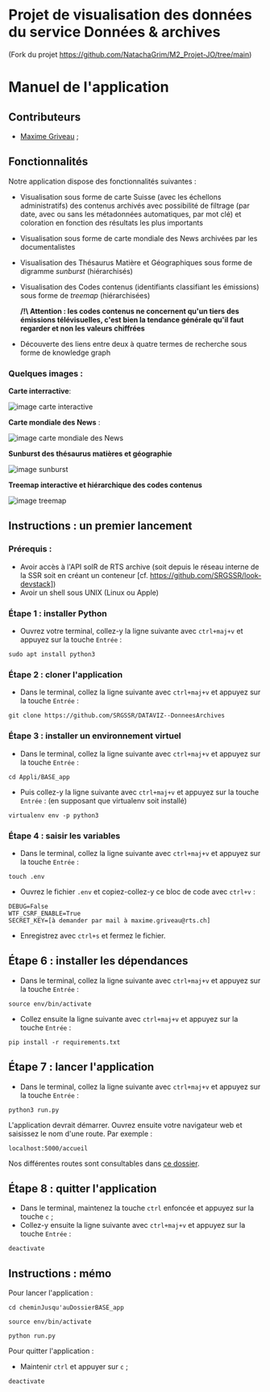 # Projet de visualisation des données du service Données & archives
(Fork du projet https://github.com/NatachaGrim/M2_Projet-JO/tree/main)
# Manuel de l'application

## Contributeurs
- [Maxime Griveau](https://github.com/Maxime-Griveau) ;




## Fonctionnalités
Notre application dispose des fonctionnalités suivantes :
- Visualisation sous forme de carte Suisse (avec les échellons administratifs) des contenus archivés avec possibilité de filtrage (par date, avec ou sans les métadonnées automatiques, par mot clé) et coloration en fonction des résultats les plus importants
- Visualisation sous forme de carte mondiale des News archivées par les documentalistes 
- Visualisation des Thésaurus Matière et Géographiques sous forme de digramme _sunburst_ (hiérarchisés)
- Visualisation des Codes contenus (identifiants classifiant les émissions) sous forme de _treemap_ (hiérarchisées)

  **/!\ Attention : les codes contenus ne concernent qu'un tiers des émissions télévisuelles, c'est bien la tendance générale qu'il faut regarder et non les valeurs chiffrées** 
- Découverte des liens entre deux à quatre termes de recherche sous forme de knowledge graph

### Quelques images : 

**Carte interractive**:

![image carte interactive](https://github.com/SRGSSR/DATAVIZ--DonneesArchives/blob/main/pictures/carteInterractive.png)

**Carte mondiale des News** :

![image carte mondiale des News](https://github.com/SRGSSR/DATAVIZ--DonneesArchives/blob/main/pictures/carteNews.png)

**Sunburst des thésaurus matières et géographie**

![image sunburst](https://github.com/SRGSSR/DATAVIZ--DonneesArchives/blob/main/pictures/sunburstGeo.png)

**Treemap interactive et hiérarchique des codes contenus**

![image treemap](https://github.com/SRGSSR/DATAVIZ--DonneesArchives/blob/main/pictures/treemap.png)


## Instructions : un premier lancement

### Prérequis : 
- Avoir accès à l'API solR de RTS archive (soit depuis le réseau interne de la SSR soit en créant un conteneur [cf. https://github.com/SRGSSR/look-devstack])
- Avoir un shell sous UNIX (Linux ou Apple)

### Étape 1 : installer Python
- Ouvrez votre terminal, collez-y la ligne suivante avec ```ctrl+maj+v``` et appuyez sur la touche ```Entrée``` :

```shell
sudo apt install python3
```

### Étape 2 : cloner l'application
- Dans le terminal, collez la ligne suivante avec ```ctrl+maj+v``` et appuyez sur la touche ```Entrée``` :

```shell
git clone https://github.com/SRGSSR/DATAVIZ--DonneesArchives
```

### Étape 3 : installer un environnement virtuel
- Dans le terminal, collez la ligne suivante avec ```ctrl+maj+v``` et appuyez sur la touche ```Entrée``` :

```shell
cd Appli/BASE_app
```

- Puis collez-y la ligne suivante avec ```ctrl+maj+v``` et appuyez sur la touche ```Entrée``` :
(en supposant que virtualenv soit installé)
```shell
virtualenv env -p python3
```

### Étape 4 : saisir les variables
- Dans le terminal, collez la ligne suivante avec ```ctrl+maj+v``` et appuyez sur la touche ```Entrée``` :

```shell
touch .env
```

- Ouvrez le fichier ```.env``` et copiez-collez-y ce bloc de code avec ```ctrl+v``` :

```shell
DEBUG=False
WTF_CSRF_ENABLE=True
SECRET_KEY=[à demander par mail à maxime.griveau@rts.ch]
```

- Enregistrez avec ```ctrl+s``` et fermez le fichier.

## Étape 6 : installer les dépendances
- Dans le terminal, collez la ligne suivante avec ```ctrl+maj+v``` et appuyez sur la touche ```Entrée``` :

```shell
source env/bin/activate
```

- Collez ensuite la ligne suivante avec ```ctrl+maj+v``` et appuyez sur la touche ```Entrée``` :

```shell
pip install -r requirements.txt
```

## Étape 7 : lancer l'application

- Dans le terminal, collez la ligne suivante avec ```ctrl+maj+v``` et appuyez sur la touche ```Entrée``` :

```shell
python3 run.py
```

L'application devrait démarrer. Ouvrez ensuite votre navigateur web et saisissez le nom d'une route. Par exemple :

```shell
localhost:5000/accueil
```

Nos différentes routes sont consultables dans [ce dossier](BASE_app/app/routes).

## Étape 8 : quitter l'application
- Dans le terminal, maintenez la touche ```ctrl``` enfoncée et appuyez sur la touche ```c``` ;
- Collez-y ensuite la ligne suivante avec ```ctrl+maj+v``` et appuyez sur la touche ```Entrée``` :

```shell
deactivate
```

## Instructions : mémo

Pour lancer l'application :
```shell
cd cheminJusqu'auDossierBASE_app
```

```shell
source env/bin/activate
```

```shell
python run.py
```

Pour quitter l'application :
- Maintenir ```ctrl``` et appuyer sur ```c``` ;

```shell
deactivate
```
